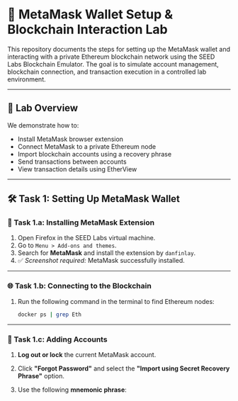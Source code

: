 # 🦊 MetaMask Wallet Setup & Blockchain Interaction Lab

This repository documents the steps for setting up the MetaMask wallet and interacting with a private Ethereum blockchain network using the SEED Labs Blockchain Emulator. The goal is to simulate account management, blockchain connection, and transaction execution in a controlled lab environment.

---

## 📌 Lab Overview

We demonstrate how to:
- Install MetaMask browser extension
- Connect MetaMask to a private Ethereum node
- Import blockchain accounts using a recovery phrase
- Send transactions between accounts
- View transaction details using EtherView

---

## 🛠️ Task 1: Setting Up MetaMask Wallet

### 🔧 Task 1.a: Installing MetaMask Extension

1. Open Firefox in the SEED Labs virtual machine.
2. Go to `Menu > Add-ons and themes`.
3. Search for **MetaMask** and install the extension by `danfinlay`.
4. ✅ *Screenshot required:* MetaMask successfully installed.

---

### 🌐 Task 1.b: Connecting to the Blockchain

1. Run the following command in the terminal to find Ethereum nodes:
   ```bash
   docker ps | grep Eth

-----
### 👛 Task 1.c: Adding Accounts

1. **Log out or lock** the current MetaMask account.

2. Click **"Forgot Password"** and select the **"Import using Secret Recovery Phrase"** option.

3. Use the following **mnemonic phrase**:

